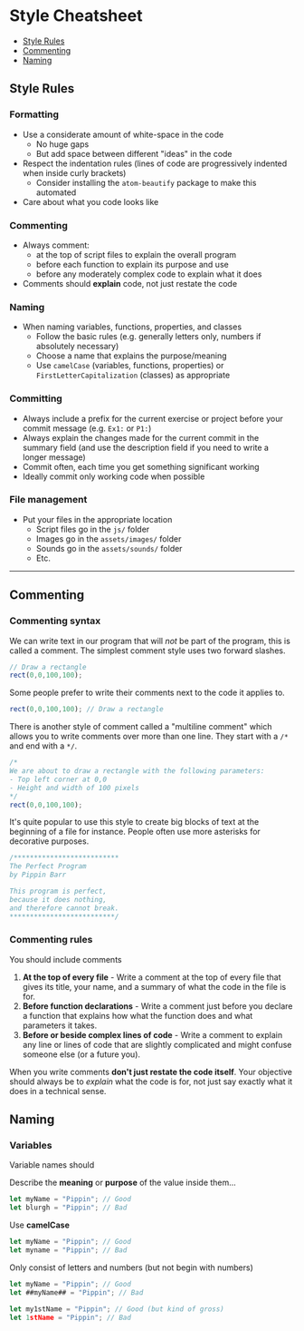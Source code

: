 # Style Cheatsheet

- [Style Rules](#style-rules)
- [Commenting](#commenting)
- [Naming](#naming)

## Style Rules

### Formatting

- Use a considerate amount of white-space in the code
  - No huge gaps
  - But add space between different "ideas" in the code
- Respect the indentation rules (lines of code are progressively indented when inside curly brackets)
  - Consider installing the `atom-beautify` package to make this automated
- Care about what you code looks like

### Commenting

- Always comment:
  - at the top of script files to explain the overall program
  - before each function to explain its purpose and use
  - before any moderately complex code to explain what it does
- Comments should __explain__ code, not just restate the code

### Naming

- When naming variables, functions, properties, and classes
  - Follow the basic rules (e.g. generally letters only, numbers if absolutely necessary)
  - Choose a name that explains the purpose/meaning
  - Use `camelCase` (variables, functions, properties) or `FirstLetterCapitalization` (classes) as appropriate

### Committing

- Always include a prefix for the current exercise or project before your commit message (e.g. `Ex1:` or `P1:`)
- Always explain the changes made for the current commit in the summary field (and use the description field if you need to write a longer message)
- Commit often, each time you get something significant working
- Ideally commit only working code when possible

### File management

- Put your files in the appropriate location
  - Script files go in the `js/` folder
  - Images go in the `assets/images/` folder
  - Sounds go in the `assets/sounds/` folder
  - Etc.

---

## Commenting

### Commenting syntax

We can write text in our program that will _not_ be part of the program, this is called a comment. The simplest comment style uses two forward slashes.

```javascript
// Draw a rectangle
rect(0,0,100,100);
```

Some people prefer to write their comments next to the code it applies to.

```javascript
rect(0,0,100,100); // Draw a rectangle
```

There is another style of comment called a "multiline comment" which allows you to write comments over more than one line. They start with a `/*` and end with a `*/`.

```javascript
/*
We are about to draw a rectangle with the following parameters:
- Top left corner at 0,0
- Height and width of 100 pixels
*/
rect(0,0,100,100);
```

It's quite popular to use this style to create big blocks of text at the beginning of a file for instance. People often use more asterisks for decorative purposes.

```javascript
/**************************
The Perfect Program
by Pippin Barr

This program is perfect,
because it does nothing,
and therefore cannot break.
**************************/
```

### Commenting rules

You should include comments

1. __At the top of every file__ - Write a comment at the top of every file that gives its title, your name, and a summary of what the code in the file is for.
1. __Before function declarations__ - Write a comment just before you declare a function that explains how what the function does and what parameters it takes.
1. __Before or beside complex lines of code__ - Write a comment to explain any line or lines of code that are slightly complicated and might confuse someone else (or a future you).

When you write comments __don't just restate the code itself__. Your objective should always be to _explain_ what the code is for, not just say exactly what it does in a technical sense.

## Naming

### Variables

Variable names should

Describe the __meaning__ or __purpose__ of the value inside them...

```javascript
let myName = "Pippin"; // Good
let blurgh = "Pippin"; // Bad
```

Use __camelCase__

```javascript
let myName = "Pippin"; // Good
let myname = "Pippin"; // Bad
```

Only consist of letters and numbers (but not begin with numbers)

```javascript
let myName = "Pippin"; // Good
let ##myName## = "Pippin"; // Bad

let my1stName = "Pippin"; // Good (but kind of gross)
let 1stName = "Pippin"; // Bad
```
